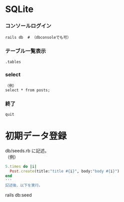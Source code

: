 # SQLite

### コンソールログイン
```
rails db  # （dbconsoleでも可）
```
### テーブル一覧表示
```
.tables
```
### select
```
（例）
select * from posts;
```
### 終了
```
quit
```
# 初期データ登録
db/seeds.rb に記述。  
（例）  
```rb
5.times do |i|
  Post.create(title:"title #{i}", body:"body #{i}")
end
'''
記述後、以下を実行。
```
rails db:seed
```
